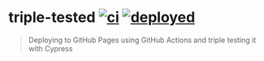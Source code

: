 # triple-tested [![ci](https://github.com/bahmutov/triple-tested/workflows/ci/badge.svg?branch=master)](https://github.com/bahmutov/triple-tested/actions?query=workflow%3Aci) [![deployed](https://github.com/bahmutov/triple-tested/workflows/deployed/badge.svg?branch=master)](https://github.com/bahmutov/triple-tested/actions?query=workflow%3Adeployed)
> Deploying to GitHub Pages using GitHub Actions and triple testing it with Cypress
